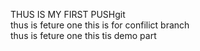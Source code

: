 THUS IS MY FIRST PUSHgit 
<br>
thus is feture one
this is for confilict branch
</br>
thus is feture one 
this tis demo part 
</br>
